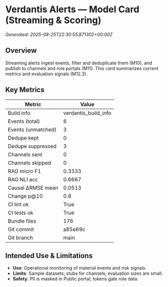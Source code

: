 # Verdantis Alerts — Model Card (Streaming & Scoring)

_Generated: 2025-08-25T22:30:55.871302+00:00Z_

## Overview
Streaming alerts ingest events, filter and deduplicate them (M10), and publish to channels and role portals (M11). This card summarizes current metrics and evaluation signals (M12.3).

## Key Metrics
| Metric | Value |
|---|---|
| Build info | verdantis_build_info |
| Events (total) | 6 |
| Events (unmatched) | 3 |
| Dedupe kept | 0 |
| Dedupe suppressed | 3 |
| Channels sent | 0 |
| Channels skipped | 0 |
| RAG micro F1 | 0.3333 |
| RAG NLI acc | 0.6667 |
| Causal ΔRMSE mean | 0.0513 |
| Change p@10 | 0.8 |
| CI lint ok | True |
| CI tests ok | True |
| Bundle files | 176 |
| Git commit | a85e69c |
| Git branch | main |

## Intended Use & Limitations
- **Use**: Operational monitoring of material events and risk signals.
- **Limits**: Sample datasets; stubs for channels; evaluation sizes are small.
- **Safety**: PII is masked in Public portal; tokens gate role data.
